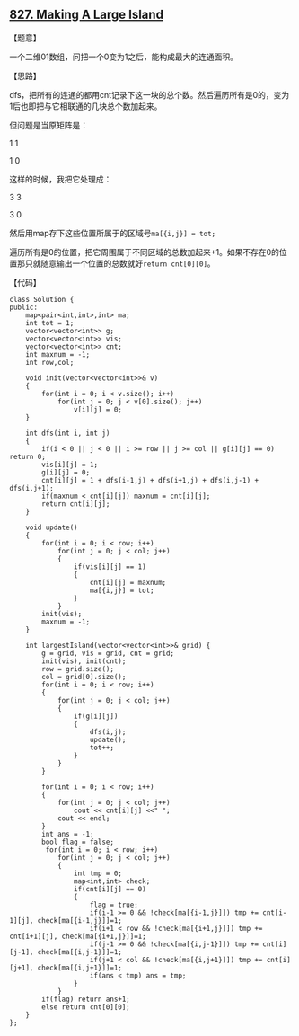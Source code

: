 ## [827. Making A Large Island](https://leetcode.com/contest/weekly-contest-82/problems/making-a-large-island/)

【题意】

一个二维01数组，问把一个0变为1之后，能构成最大的连通面积。



【思路】

dfs，把所有的连通的都用cnt记录下这一块的总个数。然后遍历所有是0的，变为1后也即把与它相联通的几块总个数加起来。

但问题是当原矩阵是：

1 1 

1 0

这样的时候，我把它处理成：

3 3

3 0

然后用map存下这些位置所属于的区域号`ma[{i,j}] = tot;`

 遍历所有是0的位置，把它周围属于不同区域的总数加起来+1。如果不存在0的位置那只就随意输出一个位置的总数就好`return cnt[0][0]`。



【代码】

```
class Solution {
public:
	map<pair<int,int>,int> ma;
	int tot = 1;
	vector<vector<int>> g;
	vector<vector<int>> vis; 
	vector<vector<int>> cnt;
	int maxnum = -1;
	int row,col;
	
	void init(vector<vector<int>>& v)
	{
		for(int i = 0; i < v.size(); i++)
			for(int j = 0; j < v[0].size(); j++)
				v[i][j] = 0;
	}
	
	int dfs(int i, int j)
	{
		if(i < 0 || j < 0 || i >= row || j >= col || g[i][j] == 0) return 0;
		vis[i][j] = 1;
		g[i][j] = 0;
		cnt[i][j] = 1 + dfs(i-1,j) + dfs(i+1,j) + dfs(i,j-1) + dfs(i,j+1);
		if(maxnum < cnt[i][j]) maxnum = cnt[i][j];
		return cnt[i][j];
	}
	
	void update()
	{
		for(int i = 0; i < row; i++)
			for(int j = 0; j < col; j++)
			{
				if(vis[i][j] == 1) 
				{
					cnt[i][j] = maxnum;
					ma[{i,j}] = tot;
				}
			}
		init(vis);
		maxnum = -1;
	}
	
    int largestIsland(vector<vector<int>>& grid) {
        g = grid, vis = grid, cnt = grid;
        init(vis), init(cnt);
        row = grid.size();
        col = grid[0].size();
		for(int i = 0; i < row; i++)
        {
            for(int j = 0; j < col; j++)
            {
                if(g[i][j]) 
                {
                    dfs(i,j);
                    update();
                    tot++;
                }
            }
        }
        
        for(int i = 0; i < row; i++)
        {
            for(int j = 0; j < col; j++)
                cout << cnt[i][j] <<" ";
            cout << endl;        
        }
		int ans = -1;
        bool flag = false;
		 for(int i = 0; i < row; i++)
		 	for(int j = 0; j < col; j++)
		 	{
		 		int tmp = 0;
		 		map<int,int> check;
		 		if(cnt[i][j] == 0)
		 		{
                    flag = true;
		 			if(i-1 >= 0 && !check[ma[{i-1,j}]]) tmp += cnt[i-1][j], check[ma[{i-1,j}]]=1;
		 			if(i+1 < row && !check[ma[{i+1,j}]]) tmp += cnt[i+1][j], check[ma[{i+1,j}]]=1;
		 			if(j-1 >= 0 && !check[ma[{i,j-1}]]) tmp += cnt[i][j-1], check[ma[{i,j-1}]]=1;
		 			if(j+1 < col && !check[ma[{i,j+1}]]) tmp += cnt[i][j+1], check[ma[{i,j+1}]]=1;
		 			if(ans < tmp) ans = tmp;
		 		}
		 	}
		if(flag) return ans+1;
        else return cnt[0][0];
	}
};
```

